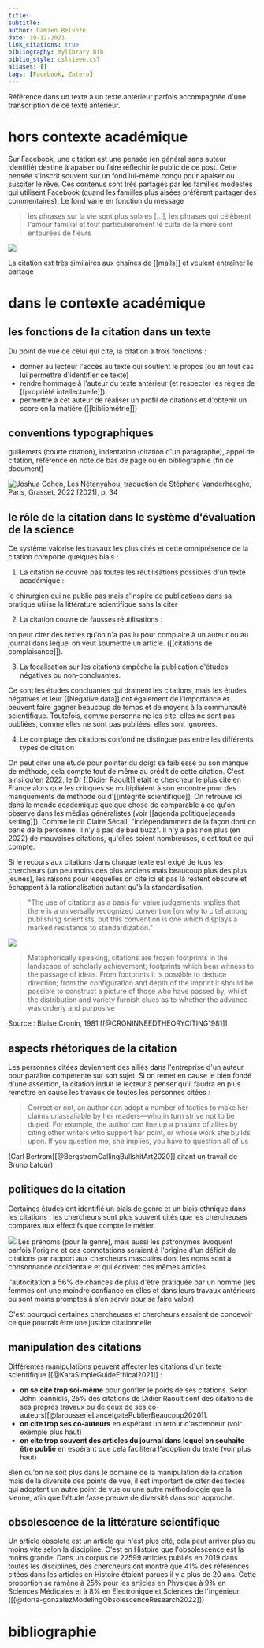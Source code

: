 ```yaml
---
title: 
subtitle:
author: Damien Belvèze
date: 19-12-2021
link_citations: true
bibliography: mylibrary.bib
biblio_style: csl\ieee.csl
aliases: []
tags: [Facebook, Zotero]
---
```


Référence dans un texte à un texte antérieur parfois accompagnée d'une transcription de ce texte antérieur. 

# hors contexte académique
Sur Facebook, une citation est une pensée (en général sans auteur identifié) destiné à apaiser ou faire réfléchir le public de ce post. Cette pensée s'inscrit souvent sur un fond lui-même conçu pour apaiser ou susciter le rêve. 
Ces contenus sont très partagés par les familles modestes qui utilisent Facebook (quand les familles plus aisées préfèrent partager des commentaires). 
Le fond varie en fonction du message

> les phrases sur la vie sont plus sobres [...], les phrases qui célèbrent l'amour familial et tout particulièrement le culte de la mère sont entourées de fleurs

![](images/citation_Pasquier.PNG)

La citation est très similaires aux chaînes de [[mails]] et veulent entraîner le partage 

# dans le contexte académique

## les fonctions de la citation dans un texte

Du point de vue de celui qui cite, la citation a trois fonctions : 
- donner au lecteur l'accès au texte qui soutient le propos (ou en tout cas lui permettre d'identifier ce texte)
- rendre hommage à l'auteur du texte antérieur (et respecter les règles de [[propriété intellectuelle]])
- permettre à cet auteur de réaliser un profil de citations et d'obtenir un score en la matière ([[bibliométrie]])

## conventions typographiques

guillemets (courte citation), indentation (citation d'un paragraphe), appel de citation, référence en note de bas de page ou en bibliographie (fin de document)

![Joshua Cohen, Les Nétanyahou, traduction de Stéphane Vanderhaeghe, Paris, Grasset, 2022 [2021], p. 34](guillemets.jpg)

## le rôle de la citation dans le système d'évaluation de la science

Ce système valorise les travaux les plus cités et cette omniprésence de la citation comporte quelques biais : 

1. La citation ne couvre pas toutes les réutilisations possibles d'un texte académique : 

le chirurgien qui ne publie pas mais s'inspire de publications dans sa pratique utilise la littérature scientifique sans la citer

2. La citation couvre de fausses réutilisations :

on peut citer des textes qu'on n'a pas lu pour complaire à un auteur ou au journal dans lequel on veut soumettre un article. ([[citations de complaisance]]).

3. La focalisation sur les citations empêche la publication d'études négatives ou non-concluantes. 

Ce sont les études concluantes qui drainent les citations, mais les études négatives et leur [[Negative data]] ont également de l'importance et peuvent faire gagner beaucoup de temps et de moyens à la communauté scientifique. Toutefois, comme personne ne les cite, elles ne sont pas publiées, comme elles ne sont pas publiées, elles sont ignorées. 

4. Le comptage des citations confond ne distingue pas entre les différents types de citation

On peut citer une étude pour pointer du doigt sa faiblesse ou son manque de méthode, cela compte tout de même au crédit de cette citation. C'est ainsi qu'en 2022, le Dr [[Didier Raoult]] était le chercheur le plus cité en France alors que les critiques se multipliaient à son encontre pour des manquements de méthode ou d'[[intégrité scientifique]]. On retrouve ici dans le monde académique quelque chose de comparable à ce qu'on observe dans les médias généralistes (voir [[agenda politique|agenda setting]]). Comme le dit Claire Sécail, "indépendamment de la façon dont on parle de la personne. Il n’y a pas de bad buzz". Il n'y a pas non plus (en 2022) de mauvaises citations, qu'elles soient nombreuses, c'est tout ce qui compte. 


Si le recours aux citations dans chaque texte est exigé de tous les chercheurs (un peu moins des plus anciens mais beaucoup plus des plus jeunes), les raisons pour lesquelles on cite ici et pas là restent obscure et échappent à la rationalisation autant qu'à la standardisation. 

>"The use of citations as a basis for value judgements implies that there is a universally recognized convention [on why to cite] among publishing scientists, but this convention is one which displays a marked resistance to standardization." 



![](images/citation.jpg)

>Metaphorically speaking, citations are frozen footprints in the landscape of scholarly achievement; footprints which bear witness to the passage of ideas. From footprints it is possible to deduce direction; from the configuration and depth of the imprint it should be possible to construct a picture of those who have passed by, whilst the distribution and variety furnish clues as to whether the advance was orderly and purposive

Source : Blaise Cronin, 1981  [[@CRONINNEEDTHEORYCITING1981]]


## aspects rhétoriques de la citation

Les personnes citées deviennent des alliés dans l'entreprise d'un auteur pour paraître compétente sur son sujet. 
Si on remet en cause le bien fondé d'une assertion, la citation induit le lecteur à penser qu'il faudra en plus remettre en cause les travaux de toutes les personnes citées : 

>Correct or not, an author can adopt a number of tactics to make her claims unassailable by her readers—who in turn strive not to be duped. For example, the author can line up a phalanx of allies by citing other writers who support her point, or whose work she builds upon. If you question me, she implies, you have to question all of us

(Carl Bertrom[[@BergstromCallingBullshitArt2020]] citant un travail de Bruno Latour)


## politiques de la citation

Certaines études ont identifié un biais de genre et un biais ethnique dans les citations : les chercheurs sont plus souvent cités que les chercheuses comparés aux effectifs que compte le métier. 

![](images/cite_black.jpg)
Les prénoms (pour le genre), mais aussi les patronymes évoquent parfois l'origine et ces connotations seraient à l'origine d'un déficit de citations par rapport aux chercheurs masculins dont les noms sont à consonnance occidentale et qui écrivent ces mêmes articles.

l'autocitation a 56% de chances de plus d'être pratiquée par un homme (les femmes ont une moindre confiance en elles et dans leurs travaux antérieurs ou sont moins promptes à s'en servir pour se faire valoir)

C'est pourquoi certaines chercheuses et chercheurs essaient de concevoir ce que pourrait être une justice citationnelle

## manipulation des citations

Différentes manipulations peuvent affecter les citations d'un texte scientifique [[@KaraSimpleGuideEthical2021]] : 

- **on se cite trop soi-même** pour gonfler le poids de ses citations. Selon John Ioannidis, 25% des citations de Didier Raoult sont des citations de ses propres travaux ou de ceux de ses co-auteurs[[@larousserieLancetgatePublierBeaucoup2020]].
- **on cite trop ses co-auteurs** en espérant un retour d'ascenceur (voir exemple plus haut)
- **on cite trop souvent des articles du journal dans lequel on souhaite être publié** en espérant que cela facilitera l'adoption du texte (voir plus haut)

Bien qu'on ne soit plus dans le domaine de la manipulation de la citation mais de la diversité des points de vue, il est important de citer des textes qui adoptent un autre point de vue ou une autre méthodologie que la sienne, afin que l'étude fasse preuve de diversité dans son approche. 



## obsolescence de la littérature scientifique

Un article obsolète est un article qui n'est plus cité, cela peut arriver plus ou moins vite selon la discipline. 
C'est en Histoire que l'obsolescence est la moins grande. Dans un corpus de 22599 articles publiés en 2019 dans toutes les disciplines, des chercheurs ont montré que 41% des références citées dans les articles en Histoire étaient parues il y a plus de 20 ans. Cette proportion se ramène à 25% pour les articles en Physique à 9% en Sciences Médicales et à 8% en Electronique et Sciences de l'Ingénieur. 
([[@dorta-gonzalezModelingObsolescenceResearch2022]])


# bibliographie

